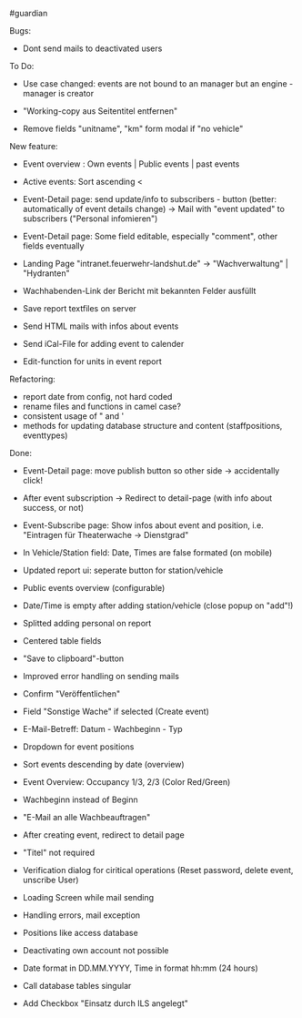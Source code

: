 #guardian

Bugs:
 - Dont send mails to deactivated users

To Do: 

- Use case changed: events are not bound to an manager but an engine - manager is creator

- "Working-copy aus Seitentitel entfernen"

- Remove fields "unitname", "km" form modal if "no vehicle"

New feature:

- Event overview : Own events | Public events | past events

- Active events: Sort ascending <

- Event-Detail page: send update/info to subscribers - button (better: automatically of event details change) -> Mail with "event updated" to subscribers ("Personal infomieren") 

- Event-Detail page: Some field editable, especially "comment", other fields eventually

- Landing Page "intranet.feuerwehr-landshut.de" -> "Wachverwaltung" | "Hydranten"

- Wachhabenden-Link der Bericht mit bekannten Felder ausfüllt

- Save report textfiles on server

- Send HTML mails with infos about events
- Send iCal-File for adding event to calender

- Edit-function for units in event report

Refactoring: 

- report date from config, not hard coded
- rename files and functions in camel case?
- consistent usage of " and '
- methods for updating database structure and content (staffpositions, eventtypes)


Done: 
- Event-Detail page: move publish button so other side -> accidentally click!
- After event subscription -> Redirect to detail-page (with info about success, or not)
- Event-Subscribe page: Show infos about event and position, i.e. "Eintragen für Theaterwache -> Dienstgrad"

- In Vehicle/Station field: Date, Times are false formated (on mobile)
- Updated report ui: seperate button for station/vehicle
- Public events overview (configurable)
- Date/Time is empty after adding station/vehicle (close popup on "add"!)
- Splitted adding personal on report
- Centered table fields

- "Save to clipboard"-button 
- Improved error handling on sending mails
- Confirm "Veröffentlichen"
- Field "Sonstige Wache" if selected (Create event)


- E-Mail-Betreff: Datum - Wachbeginn - Typ
- Dropdown for event positions


- Sort events descending by date (overview)
- Event Overview: Occupancy 1/3, 2/3 (Color Red/Green)
- Wachbeginn instead of Beginn
- "E-Mail an alle Wachbeauftragen"
- After creating event, redirect to detail page
- "Titel" not required


- Verification dialog for ciritical operations
	(Reset password, delete event, unscribe User)
- Loading Screen while mail sending
- Handling errors, mail exception
- Positions like access database
- Deactivating own account not possible
- Date format in DD.MM.YYYY, Time in format hh:mm (24 hours)
- Call database tables singular
- Add Checkbox "Einsatz durch ILS angelegt"
